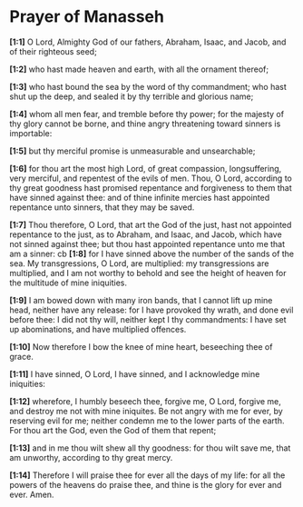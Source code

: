 # Prayer of Manasseh

**[1:1]** O Lord, Almighty God of our fathers, Abraham, Isaac, and Jacob, and of their righteous seed;

**[1:2]** who hast made heaven and earth, with all the ornament thereof;

**[1:3]** who hast bound the sea by the word of thy commandment; who hast shut up the deep, and sealed it by thy terrible and glorious name;

**[1:4]** whom all men fear, and tremble before thy power; for the majesty of thy glory cannot be borne, and thine angry threatening toward sinners is importable:

**[1:5]** but thy merciful promise is unmeasurable and unsearchable;

**[1:6]** for thou art the most high Lord, of great compassion, longsuffering, very merciful, and repentest of the evils of men. Thou, O Lord, according to thy great goodness hast promised repentance and forgiveness to them that have sinned against thee: and of thine infinite mercies hast appointed repentance unto sinners, that they may be saved.

**[1:7]** Thou therefore, O Lord, that art the God of the just, hast not appointed repentance to the just, as to Abraham, and Isaac, and Jacob, which have not sinned against thee; but thou hast appointed repentance unto me that am a sinner: cb
**[1:8]** for I have sinned above the number of the sands of the sea. My transgressions, O Lord, are multiplied: my transgressions are multiplied, and I am not worthy to behold and see the height of heaven for the multitude of mine iniquities.

**[1:9]** I am bowed down with many iron bands, that I cannot lift up mine head, neither have any release: for I have provoked thy wrath, and done evil before thee: I did not thy will, neither kept I thy commandments: I have set up abominations, and have multiplied offences.

**[1:10]** Now therefore I bow the knee of mine heart, beseeching thee of grace.

**[1:11]** I have sinned, O Lord, I have sinned, and I acknowledge mine iniquities:

**[1:12]** wherefore, I humbly beseech thee, forgive me, O Lord, forgive me, and destroy me not with mine iniquites. Be not angry with me for ever, by reserving evil for me; neither condemn me to the lower parts of the earth. For thou art the God, even the God of them that repent;

**[1:13]** and in me thou wilt shew all thy goodness: for thou wilt save me, that am unworthy, according to thy great mercy.

**[1:14]** Therefore I will praise thee for ever all the days of my life: for all the powers of the heavens do praise thee, and thine is the glory for ever and ever. Amen.
